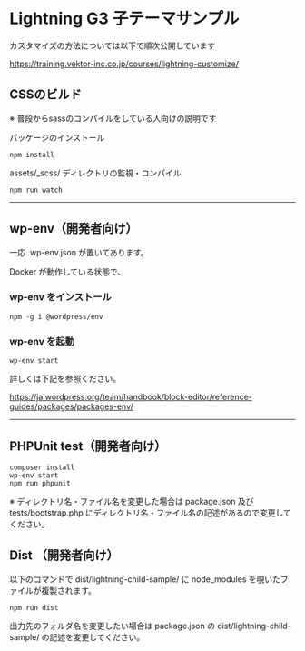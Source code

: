 # Lightning G3 子テーマサンプル

カスタマイズの方法については以下で順次公開しています

https://training.vektor-inc.co.jp/courses/lightning-customize/

## CSSのビルド

※ 普段からsassのコンパイルをしている人向けの説明です

パッケージのインストール

```
npm install
```

assets/_scss/ ディレクトリの監視・コンパイル

```
npm run watch
```

---

## wp-env（開発者向け）

一応 .wp-env.json が置いてあります。

Docker が動作している状態で、

### wp-env をインストール

```
npm -g i @wordpress/env
```

### wp-env を起動

 ```
 wp-env start
 ```

詳しくは下記を参照ください。

https://ja.wordpress.org/team/handbook/block-editor/reference-guides/packages/packages-env/

---

## PHPUnit test（開発者向け）

```
composer install
wp-env start
npm run phpunit
```

※ ディレクトリ名・ファイル名を変更した場合は package.json 及び tests/bootstrap.php にディレクトリ名・ファイル名の記述があるので変更してください。

## Dist （開発者向け）

以下のコマンドで dist/lightning-child-sample/ に node_modules を覗いたファイルが複製されます。 

```
npm run dist
```

出力先のフォルダ名を変更したい場合は package.json の dist/lightning-child-sample/ の記述を変更してください。
